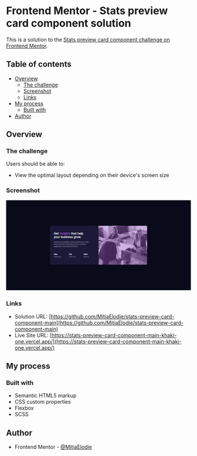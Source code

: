 # Frontend Mentor - Stats preview card component solution

This is a solution to the [Stats preview card component challenge on Frontend Mentor](https://www.frontendmentor.io/challenges/stats-preview-card-component-8JqbgoU62). 

## Table of contents

- [Overview](#overview)
  - [The challenge](#the-challenge)
  - [Screenshot](#screenshot)
  - [Links](#links)
- [My process](#my-process)
  - [Built with](#built-with)
- [Author](#author)

## Overview

### The challenge

Users should be able to:

- View the optimal layout depending on their device's screen size

### Screenshot

![](images/screenshot.png)

### Links

- Solution URL: [https://github.com/MitiaElodie/stats-preview-card-component-main](https://github.com/MitiaElodie/stats-preview-card-component-main)
- Live Site URL: [https://stats-preview-card-component-main-khaki-one.vercel.app/](https://stats-preview-card-component-main-khaki-one.vercel.app/)

## My process
### Built with

- Semantic HTML5 markup
- CSS custom properties
- Flexbox
- SCSS

## Author

- Frontend Mentor - [@MitiaElodie](https://www.frontendmentor.io/profile/MitiaElodie)